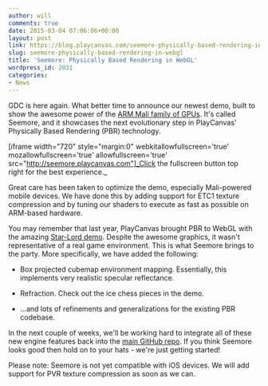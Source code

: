 ```yaml
---
author: will
comments: true
date: 2015-03-04 07:06:06+00:00
layout: post
link: https://blog.playcanvas.com/seemore-physically-based-rendering-in-webgl/
slug: seemore-physically-based-rendering-in-webgl
title: 'Seemore: Physically Based Rendering in WebGL'
wordpress_id: 2031
categories:
- News
---
```


GDC is here again. What better time to announce our newest demo, built to show the awesome power of the [ARM Mali family of GPUs](http://malideveloper.arm.com). It's called Seemore, and it showcases the next evolutionary step in PlayCanvas' Physically Based Rendering (PBR) technology.

<!-- more -->

[iframe width="720" style="margin:0" webkitallowfullscreen='true' mozallowfullscreen='true' allowfullscreen='true' src="http://seemore.playcanvas.com"]_Click the fullscreen button top right for the best experience._

Great care has been taken to optimize the demo, especially Mali-powered mobile devices. We have done this by adding support for ETC1 texture compression and by tuning our shaders to execute as fast as possible on ARM-based hardware.

You may remember that last year, PlayCanvas brought PBR to WebGL with the amazing [Star-Lord demo](http://playcanv.as/p/SA7hVBLt). Despite the awesome graphics, it wasn't representative of a real game environment. This is what Seemore brings to the party. More specifically, we have added the following:



	
  * Box projected cubemap environment mapping. Essentially, this implements very realistic specular reflectance.

	
  * Refraction. Check out the ice chess pieces in the demo.

	
  * ...and lots of refinements and generalizations for the existing PBR codebase.


In the next couple of weeks, we'll be working hard to integrate all of these new engine features back into the [main GitHub repo](https://github.com/playcanvas/engine). If you think Seemore looks good then hold on to your hats - we're just getting started!

Please note: Seemore is not yet compatible with iOS devices. We will add support for PVR texture compression as soon as we can.
